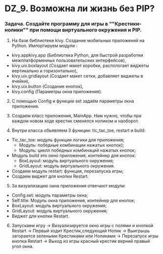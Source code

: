 # DZ_9. Возможна ли жизнь без PIP?

### Задача. Создайте программу для игры в ""Крестики-нолики"" при помощи виртуального окружения и PIP.

1) На базе библиотеки kivy. Создание мобильных приложений на Python. Импортируем модули :
- kivy.appkivy.app (Библиотека Python, для быстрой разработки межплатформенных пользовательских интерфейсов),
- kivy.uix.boxlayout (Создает макет коробки, распологает виджеты вертикально и горизонтально),
- kivy.uix.gridlayout (Создает макет сетки, добавляет виджеты в ячейки),
- kivy.uix.button (Создание кнопок),
- kivy.config (Параметры окна приложения).

2) С помощью Config и функции set задаём параметры окна приложения.

3) Создаем класс приложения, MainApp. Нам нужно, чтобы при каждом новом ходе крестик сменялся ноликом и наоборот.

4) Внутри класса объявляем 3 функции: tic_tac_toe, restart и build:
- Tic_tac_toe: модуль функции логики для приложения;
  - Модуль: победные комбинации нажатых кнопок);
  - Модуль: циклл победных комбинаций нажатых кнопок;
- Модуль build это окно приложения, контейнер для кнопок:
  - BoxLayout: модуль виртуального окружения;
  - GridLayout: модуль виртуального окружения.
- Создаем модуль restart: функция, перезапуска игры;
- Создаем виджет для кнопки Restart.

5) За визуализацию окна приложения отвечают модули:
- Config.set: модуль параметры  окна;
- Self.title: Модуль окна приложения, контейнер для кнопок;
- BoxLayout: модуль виртуального окружения;
- GridLayout: модуль виртуального окружения;
- Виджет для кнопки Restart.

6) Запускаем игру -> Визуализируется окно игры с полями и кнопкой Restart -> Первый ходит Крестик,следующий Нолик
-> Выигрышь загорается зелеными Крестиками или Ноликами -> Перезапуск игры кнопка Restart
-> Выход из игры красный крестик верний правый угол окна.